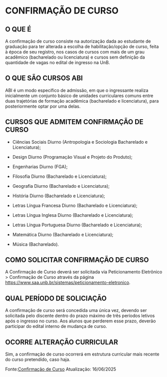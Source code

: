 # CONFIRMAÇÃO DE CURSO

## O QUE É
A confirmação de curso consiste na autorização dada ao estudante de graduação para ter alterada a escolha de habilitação/opção de curso, feita à época de seu registro, nos casos de cursos com mais de um grau acadêmico (bacharelado ou licenciatura) e cursos sem definição da quantidade de vagas no edital de ingresso na UnB.

## O QUE SÃO CURSOS ABI
ABI é um modo específico de admissão, em que o ingressante realiza inicialmente um conjunto básico de unidades curriculares comuns entre duas trajetórias de formação acadêmica (bacharelado e licenciatura), para posteriormente optar por uma delas.

## CURSOS QUE ADMITEM CONFIRMAÇÃO DE CURSO
- Ciências Sociais Diurno (Antropologia e Sociologia Bacharelado e Licenciatura);

- Design Diurno (Programação Visual e Projeto do Produto);

- Engenharias Diurno (FGA); 

- Filosofia Diurno (Bacharelado e Licenciatura);

- Geografia Diurno (Bacharelado e Licenciatura);

- História Diurno (Bacharelado e Licenciatura);

- Letras Língua Francesa Diurno (Bacharelado e Licenciatura); 

- Letras Língua Inglesa Diurno (Bacharelado e Licenciatura);

- Letras Língua Portuguesa Diurno (Bacharelado e Licenciatura);

- Matemática Diurno (Bacharelado e Licenciatura); 

- Música (Bacharelado).

## COMO SOLICITAR CONFIRMAÇÃO DE CURSO
A Confirmação de Curso deverá ser solicitada via Peticionamento Eletrônico > Confirmação de Curso através da página https://www.saa.unb.br/sistemas/peticionamento-eletronico.

## QUAL PERÍODO DE SOLICIAÇÃO
A confirmação de curso será concedida uma única vez, devendo ser solicitada pelo discente dentro do prazo máximo de três períodos letivos após o ingresso no curso. Aos alunos que perderem esse prazo, deverão participar do edital interno de mudança de curso. 

## OCORRE ALTERAÇÃO CURRICULAR
Sim, a confirmação de curso ocorrerá em estrutura curricular mais recente do curso pretendido, caso haja. 



Fonte:[Confirmação de Curso](https://saa.unb.br/confirmacao-curso)
Atualização: 16/06/2025 
